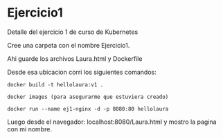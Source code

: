 # Ejercicio1
Detalle del ejercicio 1 de curso de Kubernetes

Cree una carpeta con el nombre Ejercicio1.

Ahi guarde los archivos Laura.html y Dockerfile

Desde esa ubicacion corri los siguientes comandos:

	docker build -t hellolaura:v1 .
  
	docker images (para asegurarme que estuviera creado)
  
	docker run --name ej1-nginx -d -p 8080:80 hellolaura
  
	
Luego desde el navegador: localhost:8080/Laura.html y mostro la pagina con mi nombre.

